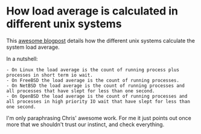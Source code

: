 # How load average is calculated in different unix systems

This [awesome blogpost](https://utcc.utoronto.ca/~cks/space/blog/unix/ManyLoadAveragesOfUnix)
details how the different unix systems calculate the system load average.

In a nutshell:

    - On Linux the load average is the count of running process plus
    processes in short term io wait.
    - On FreeBSD the load average is the count of running processes.
    - On NetBSD the load average is the count of running processes and
    all processes that have slept for less than one second.
    - On OpenBSD the load average is the count of running processes and
    all processes in high priority IO wait that have slept for less than
    one second.

I'm only paraphrasing Chris' awesome work. For me it just points out once
more that we shouldn't trust our instinct, and check everything.
